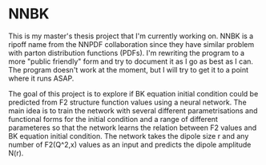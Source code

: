 # NNBK

This is my master's thesis project that I'm currently working on. NNBK is a ripoff name from the NNPDF collaboration since they have similar problem with parton distribution functions (PDFs). I'm rewriting the program to a more "public friendly" form and try to document it as I go as best as I can. The program doesn't work at the moment, but I will try to get it to a point where it runs ASAP.

The goal of this project is to explore if BK equation initial condition could be predicted from F2 structure function values using a neural network. 
The main idea is to train the network with several different parametrisations and functional forms for the initial condition and a range of different parameteres so that the network learns the relation between F2 values and BK equation initial condition. The network takes the dipole size r and any number of F2(Q^2,x) values as an input and predicts the dipole amplitude N(r).
